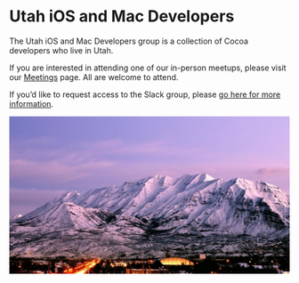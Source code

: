 # Utah iOS and Mac Developers

The Utah iOS and Mac Developers group is a collection of Cocoa developers who live in Utah.

If you are interested in attending one of our in-person meetups, please visit our [Meetings](meetings) page. All are welcome to attend.

If you’d like to request access to the Slack group, please [go here for more information](join).

![Utah landscape](resources/utah.jpg)
